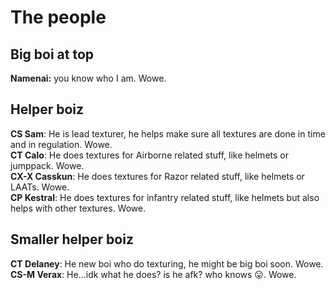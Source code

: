 # The people

## Big boi at top

**Namenai:** you know who I am. Wowe.

## Helper boiz

**CS Sam**: He is lead texturer, he helps make sure all textures are done in time and in regulation. Wowe.  
**CT Calo**: He does textures for Airborne related stuff, like helmets or jumppack. Wowe.  
**CX-X Casskun**: He does textures for Razor related stuff, like helmets or LAATs. Wowe.  
**CP Kestral**: He does textures for infantry related stuff, like helmets but also helps with other textures. Wowe.

## Smaller helper boiz

**CT Delaney**: He new boi who do texturing, he might be big boi soon. Wowe.  
**CS-M Verax**: He...idk what he does? is he afk? who knows 😛. Wowe.